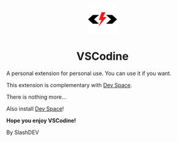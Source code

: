 <p align="center">
    <img width="15%" src="./img/logo.png">
  <h1 align="center">VSCodine</h1>
</p>

A personal extension for personal use. You can use it if you want.

This extension is complementary with [Dev Space](https://marketplace.visualstudio.com/items?itemName=SlashDEV.devspace).

There is nothing more...

Also install [Dev Space](https://marketplace.visualstudio.com/items?itemName=SlashDEV.devspace)!

**Hope you enjoy VSCodine!**

By SlashDEV